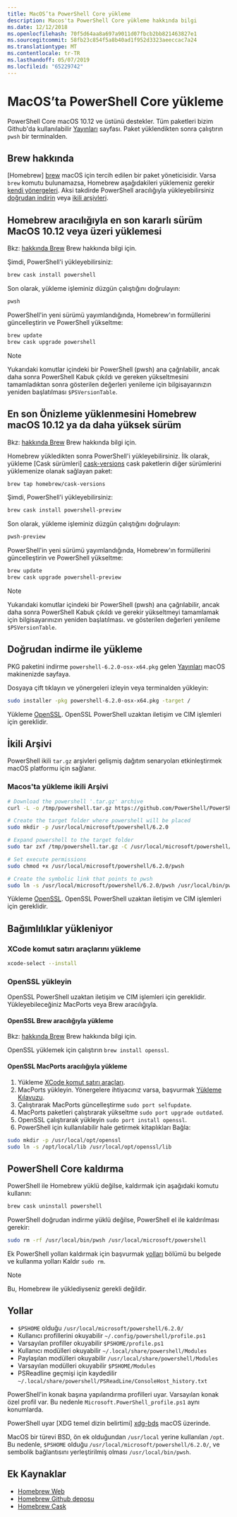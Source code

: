 ```yaml
---
title: MacOS’ta PowerShell Core yükleme
description: Macos'ta PowerShell Core yükleme hakkında bilgi
ms.date: 12/12/2018
ms.openlocfilehash: 70f5d64aa8a697a9011d07fbcb2bb821463827e1
ms.sourcegitcommit: 58fb23c854f5a8b40ad1f952d3323aeeccac7a24
ms.translationtype: MT
ms.contentlocale: tr-TR
ms.lasthandoff: 05/07/2019
ms.locfileid: "65229742"
---
```

# <a name="installing-powershell-core-on-macos"></a>MacOS’ta PowerShell Core yükleme

PowerShell Core macOS 10.12 ve üstünü destekler.
Tüm paketleri bizim Github'da kullanılabilir [Yayınları][] sayfası.
Paket yüklendikten sonra çalıştırın `pwsh` bir terminalden.

## <a name="about-brew"></a>Brew hakkında

[Homebrew] [ brew] macOS için tercih edilen bir paket yöneticisidir.
Varsa `brew` komutu bulunamazsa, Homebrew aşağıdakileri yüklemeniz gerekir [kendi yönergeleri][brew].
Aksi takdirde PowerShell aracılığıyla yükleyebilirsiniz [doğrudan indirin](#installation-via-direct-download) veya [ikili arşivleri](#binary-archives).

## <a name="installation-of-latest-stable-release-via-homebrew-on-macos-1012-or-higher"></a>Homebrew aracılığıyla en son kararlı sürüm MacOS 10.12 veya üzeri yüklemesi

Bkz: [hakkında Brew](#about-brew) Brew hakkında bilgi için.

Şimdi, PowerShell'i yükleyebilirsiniz:

```sh
brew cask install powershell
```

Son olarak, yükleme işleminiz düzgün çalıştığını doğrulayın:

```sh
pwsh
```

PowerShell'in yeni sürümü yayımlandığında, Homebrew'ın formüllerini güncelleştirin ve PowerShell yükseltme:

```sh
brew update
brew cask upgrade powershell
```

> [!NOTE]
> Yukarıdaki komutlar içindeki bir PowerShell (pwsh) ana çağrılabilir, ancak daha sonra PowerShell Kabuk çıkıldı ve gereken yükseltmesini tamamladıktan sonra gösterilen değerleri yenileme için bilgisayarınızın yeniden başlatılması `$PSVersionTable`.

[brew]: http://brew.sh/

## <a name="installation-of-latest-preview-release-via-homebrew-on-macos-1012-or-higher"></a>En son Önizleme yüklenmesini Homebrew macOS 10.12 ya da daha yüksek sürüm

Bkz: [hakkında Brew](#about-brew) Brew hakkında bilgi için.

Homebrew yükledikten sonra PowerShell'i yükleyebilirsiniz.
İlk olarak, yükleme [Cask sürümleri] [ cask-versions] cask paketlerin diğer sürümlerini yüklemenize olanak sağlayan paket:

```sh
brew tap homebrew/cask-versions
```

Şimdi, PowerShell'i yükleyebilirsiniz:

```sh
brew cask install powershell-preview
```

Son olarak, yükleme işleminiz düzgün çalıştığını doğrulayın:

```sh
pwsh-preview
```

PowerShell'in yeni sürümü yayımlandığında, Homebrew'ın formüllerini güncelleştirin ve PowerShell yükseltme:

```sh
brew update
brew cask upgrade powershell-preview
```

> [!NOTE]
> Yukarıdaki komutlar içindeki bir PowerShell (pwsh) ana çağrılabilir, ancak daha sonra PowerShell Kabuk çıkıldı ve gerekir yükseltmeyi tamamlamak için bilgisayarınızın yeniden başlatılması.
> ve gösterilen değerleri yenileme `$PSVersionTable`.

## <a name="installation-via-direct-download"></a>Doğrudan indirme ile yükleme

PKG paketini indirme `powershell-6.2.0-osx-x64.pkg`
gelen [Yayınları][] macOS makinenizde sayfaya.

Dosyaya çift tıklayın ve yönergeleri izleyin veya terminalden yükleyin:

```sh
sudo installer -pkg powershell-6.2.0-osx-x64.pkg -target /
```

Yükleme [OpenSSL](#install-openssl). OpenSSL PowerShell uzaktan iletişim ve CIM işlemleri için gereklidir.

## <a name="binary-archives"></a>İkili Arşivi

PowerShell ikili `tar.gz` arşivleri gelişmiş dağıtım senaryoları etkinleştirmek macOS platformu için sağlanır.

### <a name="installing-binary-archives-on-macos"></a>Macos'ta yükleme ikili Arşivi

```sh
# Download the powershell '.tar.gz' archive
curl -L -o /tmp/powershell.tar.gz https://github.com/PowerShell/PowerShell/releases/download/v6.2.0/powershell-6.2.0-osx-x64.tar.gz

# Create the target folder where powershell will be placed
sudo mkdir -p /usr/local/microsoft/powershell/6.2.0

# Expand powershell to the target folder
sudo tar zxf /tmp/powershell.tar.gz -C /usr/local/microsoft/powershell/6.2.0

# Set execute permissions
sudo chmod +x /usr/local/microsoft/powershell/6.2.0/pwsh

# Create the symbolic link that points to pwsh
sudo ln -s /usr/local/microsoft/powershell/6.2.0/pwsh /usr/local/bin/pwsh
```

Yükleme [OpenSSL](#install-openssl). OpenSSL PowerShell uzaktan iletişim ve CIM işlemleri için gereklidir.

## <a name="installing-dependencies"></a>Bağımlılıklar yükleniyor

### <a name="install-xcode-command-line-tools"></a>XCode komut satırı araçlarını yükleme

```sh
xcode-select --install
```

### <a name="install-openssl"></a>OpenSSL yükleyin

OpenSSL PowerShell uzaktan iletişim ve CIM işlemleri için gereklidir. Yükleyebileceğiniz MacPorts veya Brew aracılığıyla.

#### <a name="install-openssl-via-brew"></a>OpenSSL Brew aracılığıyla yükleme

Bkz: [hakkında Brew](#about-brew) Brew hakkında bilgi için.

OpenSSL yüklemek için çalıştırın `brew install openssl`.

#### <a name="install-openssl-via-macports"></a>OpenSSL MacPorts aracılığıyla yükleme

1. Yükleme [XCode komut satırı araçları](#install-xcode-command-line-tools).
1. MacPorts yükleyin.
   Yönergelere ihtiyacınız varsa, başvurmak [Yükleme Kılavuzu](https://guide.macports.org/chunked/installing.macports.html).
1. Çalıştırarak MacPorts güncelleştirme `sudo port selfupdate`.
1. MacPorts paketleri çalıştırarak yükseltme `sudo port upgrade outdated`.
1. OpenSSL çalıştırarak yükleyin `sudo port install openssl`.
1. PowerShell için kullanılabilir hale getirmek kitaplıkları Bağla:

```sh
sudo mkdir -p /usr/local/opt/openssl
sudo ln -s /opt/local/lib /usr/local/opt/openssl/lib
```

## <a name="uninstalling-powershell-core"></a>PowerShell Core kaldırma

PowerShell ile Homebrew yüklü değilse, kaldırmak için aşağıdaki komutu kullanın:

```sh
brew cask uninstall powershell
```

PowerShell doğrudan indirme yüklü değilse, PowerShell el ile kaldırılması gerekir:

```sh
sudo rm -rf /usr/local/bin/pwsh /usr/local/microsoft/powershell
```

Ek PowerShell yolları kaldırmak için başvurmak [yolları](#paths) bölümü bu belgede ve kullanma yolları Kaldır `sudo rm`.

> [!NOTE]
> Bu, Homebrew ile yüklediyseniz gerekli değildir.

## <a name="paths"></a>Yollar

* `$PSHOME` olduğu `/usr/local/microsoft/powershell/6.2.0/`
* Kullanıcı profillerini okuyabilir `~/.config/powershell/profile.ps1`
* Varsayılan profiller okuyabilir `$PSHOME/profile.ps1`
* Kullanıcı modülleri okuyabilir `~/.local/share/powershell/Modules`
* Paylaşılan modülleri okuyabilir `/usr/local/share/powershell/Modules`
* Varsayılan modülleri okuyabilir `$PSHOME/Modules`
* PSReadline geçmişi için kaydedilir `~/.local/share/powershell/PSReadLine/ConsoleHost_history.txt`

PowerShell'in konak başına yapılandırma profilleri uyar.
Varsayılan konak özel profil var. Bu nedenle `Microsoft.PowerShell_profile.ps1` aynı konumlarda.

PowerShell uyar [XDG temel dizin belirtimi] [ xdg-bds] macOS üzerinde.

MacOS bir türevi BSD, ön ek olduğundan `/usr/local` yerine kullanılan `/opt`.
Bu nedenle, `$PSHOME` olduğu `/usr/local/microsoft/powershell/6.2.0/`, ve sembolik bağlantısını yerleştirilmiş olması `/usr/local/bin/pwsh`.

## <a name="additional-resources"></a>Ek Kaynaklar

* [Homebrew Web][brew]
* [Homebrew Github deposu][GitHub]
* [Homebrew Cask][cask]

[brew]: http://brew.sh/
[Cask]: https://github.com/Homebrew/homebrew-cask
[cask-versions]: https://github.com/Homebrew/homebrew-cask-versions
[GitHub]: https://github.com/Homebrew
[Yayınları]: https://github.com/PowerShell/PowerShell/releases/latest
[xdg-bds]: https://specifications.freedesktop.org/basedir-spec/basedir-spec-latest.html
